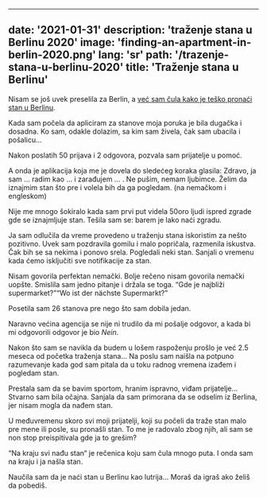 ---
date: '2021-01-31'
description: 'traženje stana u Berlinu 2020'
image: 'finding-an-apartment-in-berlin-2020.png'
lang: 'sr'
path: '/trazenje-stana-u-berlinu-2020'
title: 'Traženje stana u Berlinu'
------
Nisam se još uvek preselila za Berlin, a <a href="https://youtu.be/838GDzXPVtA" rel="noopener noreferer" target="_blank">već sam čula kako je teško pronaći stan u Berlinu</a>.

Kada sam počela da apliciram za stanove moja poruka je bila dugačka i dosadna. Ko sam, odakle dolazim, sa kim sam živela, čak sam ubacila i pošalicu...

Nakon poslatih 50 prijava i 2 odgovora, pozvala sam prijatelje u pomoć.

A onda je aplikacija koja me je dovela do sledećeg koraka glasila:
Zdravo, ja sam … radim kao … i zarađujem … . Ne pušim, nemam ljubimce. Želim da iznajmim stan što pre i volela bih da ga pogledam. (na nemačkom i engleskom)

Nije me mnogo šokiralo kada sam prvi put videla 50oro ljudi ispred zgrade gde se iznajmljuje stan. Tešila sam se: barem je lako naći zgradu.

Ja sam odlučila da vreme provedeno u traženju stana iskoristim za nešto pozitivno. Uvek sam pozdravila gomilu i malo popričala, razmenila iskustva. Čak bih se sa nekima i ponovo srela. Pogledali neki stan. Sanjali o vremenu kada ćemo isključiti sve notifikacije za stan.

Nisam govorila perfektan nemački. Bolje rečeno nisam govorila nemački uopšte. Smislila sam jedno pitanje i držala se toga.
<q>Gde je najbliži supermarket?</q><q>Wo ist der nächste Supermarkt?</q>

Posetila sam 26 stanova pre nego što sam dobila jedan.

Naravno većina agencija se nije ni trudilo da mi pošalje odgovor, a kada bi mi odgovorili odgovor je bio <i>Nein</i>.

Nakon što sam se navikla da budem u lošem raspoženju prošlo je već 2.5 meseca od početka traženja stana… Na poslu sam naišla na potpuno razumevanje kada god sam pitala da u toku radnog vremena izađem i pogledam stan.

Prestala sam da se bavim sportom, hranim ispravno, viđam prijatelje… Stvarno sam bila očajna. Sanjala da sam primorana da se odselim iz Berlina, jer nisam mogla da nađem stan.

U međuvremenu skoro svi moji prijatelji, koji su počeli da traže stan malo pre mene ili posle, su pronašli stan. To me je radovalo zbog njih, ali sam se non stop preispitivala gde ja to grešim?

“Na kraju svi nađu stan“ je rečenica koju sam čula mnogo puta. I onda sam na kraju i ja našla stan.

Naučila sam da je naći stan u Berlinu kao lutrija… Moraš da igraš ako želiš da pobediš.
